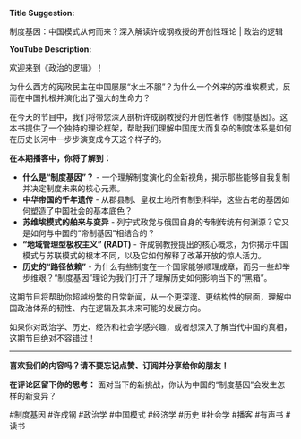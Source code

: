 **Title Suggestion:**

制度基因：中国模式从何而来？深入解读许成钢教授的开创性理论 | 政治的逻辑

**YouTube Description:**

欢迎来到《政治的逻辑》！

为什么西方的宪政民主在中国屡屡“水土不服”？为什么一个外来的苏维埃模式，反而在中国扎根并演化出了强大的生命力？

在今天的节目中，我们将带您深入剖析许成钢教授的开创性著作《制度基因》。这本书提供了一个独特的理论框架，帮助我们理解中国庞大而复杂的制度体系是如何在历史长河中一步步演变成今天这个样子的。

**在本期播客中，你将了解到：**

*   **什么是“制度基因”？** - 一个理解制度演化的全新视角，揭示那些能够自我复制并决定制度未来的核心元素。
*   **中华帝国的千年遗传** - 从郡县制、皇权土地所有制到科举，这些古老的基因如何塑造了中国社会的基本底色？
*   **苏维埃模式的舶来与变异** - 列宁式政党与俄国自身的专制传统有何渊源？它又是如何与中国的“帝制基因”相结合的？
*   **“地域管理型极权主义” (RADT)** - 许成钢教授提出的核心概念，为你揭示中国模式与苏联模式的根本不同，以及它如何解释了改革开放的惊人活力。
*   **历史的“路径依赖”** - 为什么有些制度在一个国家能够顺理成章，而另一些却举步维艰？“制度基因”理论为我们打开了理解历史如何影响当下的“黑箱”。

这期节目将帮助你超越纷繁的日常新闻，从一个更深邃、更结构性的层面，理解中国政治体系的韧性、内在逻辑及其未来可能的发展方向。

如果你对政治学、历史、经济和社会学感兴趣，或者想深入了解当代中国的真相，这期节目绝对不容错过！

---
**喜欢我们的内容吗？请不要忘记点赞、订阅并分享给你的朋友！**

**在评论区留下你的思考：**
面对当下的新挑战，你认为中国的“制度基因”会发生怎样的新变异？

#制度基因 #许成钢 #政治学 #中国模式 #经济学 #历史 #社会学 #播客 #有声书 #读书
